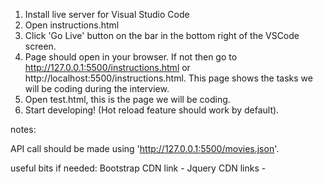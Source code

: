 1. Install live server for Visual Studio Code
2. Open instructions.html
3. Click 'Go Live' button on the bar in the bottom right of the VSCode screen.
4. Page should open in your browser. If not then go to http://127.0.0.1:5500/instructions.html or http://localhost:5500/instructions.html.
This page shows the tasks we will be coding during the interview.
5. Open test.html, this is the page we will be coding.
6. Start developing! (Hot reload feature should work by default).

notes:

API call should be made using 'http://127.0.0.1:5500/movies.json'.

useful bits if needed:
Bootstrap CDN link - <link rel="stylesheet" href="https://cdn.jsdelivr.net/npm/bootstrap@5.1.3/dist/css/bootstrap.min.css">
Jquery CDN links - <script src="https://code.jquery.com/jquery-3.6.0.min.js" integrity="sha256-/xUj+3OJU5yExlq6GSYGSHk7tPXikynS7ogEvDej/m4=" crossorigin="anonymous"></script>

